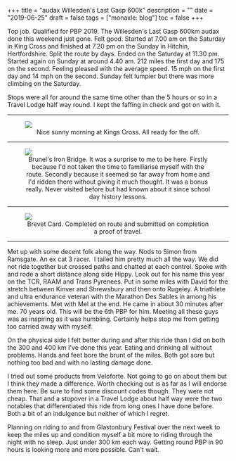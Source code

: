 +++
title = "audax  Willesden's Last Gasp 600k"
description = ""
date = "2019-06-25"
draft = false
tags = ["monaxle: blog"]
toc = false
+++

Top job. Qualified for PBP 2019. The Willesden's Last Gasp 600km audax done this weekend just gone. Felt good. Started at 7.00 am on the Saturday in King Cross and finished at 7.20 pm on the Sunday in Hitchin, Hertfordshire. Split the route by days. Ended on the Saturday at 11.30 pm. Started again on Sunday at around 4.40 am. 212 miles the first day and 175 on the second. Feeling pleased with the average speed. 15 mph on the first day and 14 mph on the second. Sunday felt lumpier but there was more climbing on the Saturday. 

Stops were all for around the same time other than the 5 hours or so in a Travel Lodge half way round. I kept the faffing in check and got on with it. 

***
<figure style="text-align: center">
  <img style="display:block;margin:auto" src="https://i.ibb.co/rKKtKHqm/willisdens-LG.png">
  <figcaption>Nice sunny morning at Kings Cross. All ready for the off.</figcaption>
</figure>

***
<figure style="text-align: center">
  <img style="display:block;margin:auto" src="https://i.ibb.co/RkB1LRqg/willsdens-LG-Iron-Bridge.png">
  <figcaption>Brunel's Iron Bridge. It was a surprise to me to be here. Firstly because I'd not taken the time to familiarise myself with the route. Secondly because it seemed so far away from home and I'd ridden there without giving it much thought. It was a bonus really. Never visited before but had known about it since school day history lessons.</figcaption>
</figure>

***
<figure style="text-align: center">
  <img style="display:block;margin:auto" src="https://i.ibb.co/9HsfZjdS/20190622-willesdens-last-gasp-2.png">
  <figcaption>Brevet Card. Completed on route and submitted on completion a proof of travel.</figcaption>
</figure>

***


Met up with some decent folk along the way. Nods to Simon from Ramsgate. An ex cat 3 racer.  I tailed him pretty much all the way. We did not ride together but crossed paths and chatted at each control. Spoke with and rode a short distance along side Hippy. Look out for his name this year on the TCR, RAAM and Trans Pyrenees. Put in some miles with David for the stretch between Kinver and Shrewsbury and then onto Rugeley. A triathlete and ultra endurance veteran with the Marathon Des Sables in among his achievements. Met with Mel at the end. He came in about 30 minutes after me. 70 years old. This will be the 6th PBP for him. Meeting all these guys was as inspiring as it was humbling. Certainly helps stop me from getting too carried away with myself. 

On the physical side I felt better during and after this ride than I did on both the 300 and 400 km I've done this year. Eating and drinking all without problems. Hands and feet bore the brunt of the miles. Both got sore but nothing too bad and with no lasting damage done.

I tried out some products from Veloforte. Not going to go on about them but I think they made a difference. Worth checking out is as far as I will endorse them here. Be sure to find some discount codes though. They were not cheap. That and a stopover in a Travel Lodge about half way were the two notables that differentiated this ride from long ones I have done before. Both a bit of an indulgence but neither of which I regret. 

Planning on riding to and from Glastonbury Festival over the next week to keep the miles up and condition myself a bit more to riding through the night with no sleep. Just under 300 km each way. Getting round PBP in 90 hours is looking more and more possible. Can't wait.